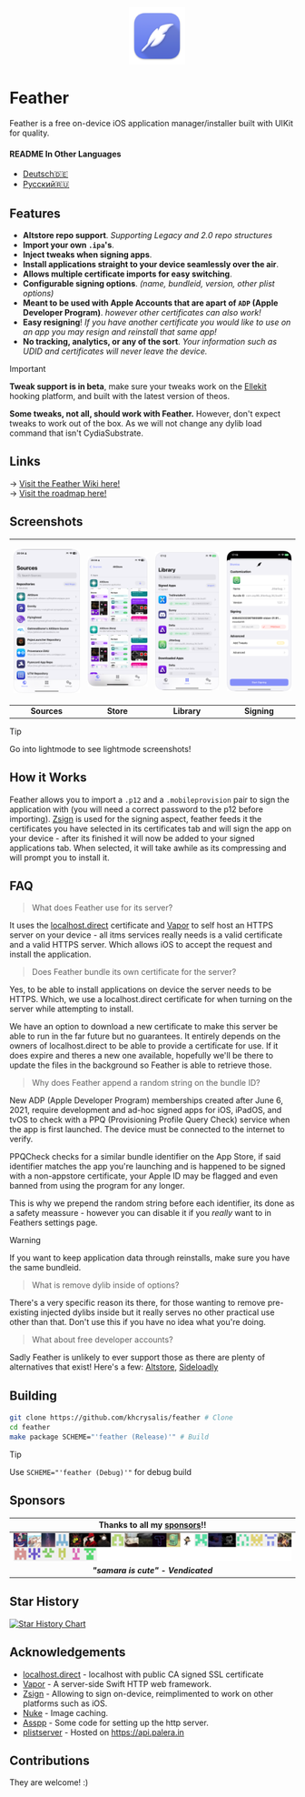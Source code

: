 <div align="center">
    <img width="100" height="100" src="Images/512@2x.png" style="margin-right: -15px;">
</div>
<h1>Feather</h1>
<p>
    Feather is a free on-device iOS application manager/installer built with UIKit for quality.
</p>

#### README In Other Languages

- [Deutsch🇩🇪](https://github.com/khcrysalis/Feather/blob/main/README_de.md)
- [Русский🇷🇺](https://github.com/khcrysalis/Feather/blob/main/README_ru.md)

## Features

- **Altstore repo support**. *Supporting Legacy and 2.0 repo structures*
- **Import your own `.ipa`'s**.
- **Inject tweaks when signing apps**.
- **Install applications straight to your device seamlessly over the air**.
- **Allows multiple certificate imports for easy switching**.
- **Configurable signing options**. *(name, bundleid, version, other plist options)*
- **Meant to be used with Apple Accounts that are apart of `ADP` (Apple Developer Program)**. *however other certificates can also work!*
- **Easy resigning**! *If you have another certificate you would like to use on an app you may resign and reinstall that same app!*
- **No tracking, analytics, or any of the sort**. *Your information such as UDID and certificates will never leave the device.*

> [!IMPORTANT]
> **Tweak support is in beta**, make sure your tweaks work on the [Ellekit](https://theapplewiki.com/wiki/ElleKit) hooking platform, and built with the latest version of theos.
> 
> **Some tweaks, not all, should work with Feather.** However, don't expect tweaks to work out of the box. As we will not change any dylib load command that isn't CydiaSubstrate.

## Links
 → [Visit the Feather Wiki here!](https://github.com/khcrysalis/Feather/wiki)\
 → [Visit the roadmap here!](https://github.com/khcrysalis/Feather/issues/26)

## Screenshots

| <p align="center"><picture><source media="(prefers-color-scheme: dark)" srcset="Images/Repos.png"><source media="(prefers-color-scheme: light)" srcset="Images/Repos_L.png"><img alt="Pointercrate-pocket." src="Images/Repos_L.png" width="200"></picture></p> | <p align="center"><picture><source media="(prefers-color-scheme: dark)" srcset="Images/Store.png"><source media="(prefers-color-scheme: light)" srcset="Images/Store_L.png"><img alt="Pointercrate-pocket." src="Images/Store_L.png" width="200"></picture></p> | <p align="center"><picture><source media="(prefers-color-scheme: dark)" srcset="Images/Library.png"><source media="(prefers-color-scheme: light)" srcset="Images/Library_L.png"><img alt="Pointercrate-pocket." src="Images/Library_L.png" width="200"></picture></p> | <p align="center"><picture><source media="(prefers-color-scheme: dark)" srcset="Images/Sign.png"><source media="(prefers-color-scheme: light)" srcset="Images/Sign_L.png"><img alt="Pointercrate-pocket." src="Images/Sign_L.png" width="200"></picture></p> |
|:--:|:--:|:--:|:--:|
| **Sources** | **Store** | **Library** | **Signing** |
> [!Tip]
> Go into lightmode to see lightmode screenshots!

## How it Works

Feather allows you to import a `.p12` and a `.mobileprovision` pair to sign the application with (you will need a correct password to the p12 before importing). [Zsign](https://github.com/zhlynn/zsign) is used for the signing aspect, feather feeds it the certificates you have selected in its certificates tab and will sign the app on your device - after its finished it will now be added to your signed applications tab. When selected, it will take awhile as its compressing and will prompt you to install it.

## FAQ

> What does Feather use for its server?

It uses the [localhost.direct](https://github.com/Upinel/localhost.direct) certificate and [Vapor](https://github.com/vapor/vapor) to self host an HTTPS server on your device - all itms services really needs is a valid certificate and a valid HTTPS server. Which allows iOS to accept the request and install the application.

> Does Feather bundle its own certificate for the server?

Yes, to be able to install applications on device the server needs to be HTTPS. Which, we use a localhost.direct certificate for when turning on the server while attempting to install.

We have an option to download a new certificate to make this server be able to run in the far future but no guarantees. It entirely depends on the owners of localhost.direct to be able to provide a certificate for use. If it does expire and theres a new one available, hopefully we'll be there to update the files in the background so Feather is able to retrieve those.

> Why does Feather append a random string on the bundle ID?

New ADP (Apple Developer Program) memberships created after June 6, 2021, require development and ad-hoc signed apps for iOS, iPadOS, and tvOS to check with a PPQ (Provisioning Profile Query Check) service when the app is first launched. The device must be connected to the internet to verify.

PPQCheck checks for a similar bundle identifier on the App Store, if said identifier matches the app you're launching and is happened to be signed with a non-appstore certificate, your Apple ID may be flagged and even banned from using the program for any longer.

This is why we prepend the random string before each identifier, its done as a safety meassure - however you can disable it if you *really* want to in Feathers settings page.

> [!WARNING]
> If you want to keep application data through reinstalls, make sure you have the same bundleid.

> What is remove dylib inside of options?

There's a very specific reason its there, for those wanting to remove pre-existing injected dylibs inside but it really serves no other practical use other than that. Don't use this if you have no idea what you're doing.

> What about free developer accounts?

Sadly Feather is unlikely to ever support those as there are plenty of alternatives that exist! Here's a few: [Altstore](https://altstore.io), [Sideloadly](https://sideloadly.io/)

## Building

```sh
git clone https://github.com/khcrysalis/feather # Clone
cd feather
make package SCHEME="'feather (Release)'" # Build
```
> [!Tip]
> Use `SCHEME="'feather (Debug)'"` for debug build

## Sponsors

| Thanks to all my [sponsors](https://github.com/sponsors/khcrysalis)!! |
|:-:|
| <img src="https://raw.githubusercontent.com/khcrysalis/github-sponsor-graph/main/graph.png"> |
| _**"samara is cute" - Vendicated**_ |

## Star History

<a href="https://star-history.com/#khcrysalis/feather&Date">
 <picture>
   <source media="(prefers-color-scheme: dark)" srcset="https://api.star-history.com/svg?repos=khcrysalis/feather&type=Date&theme=dark" />
   <source media="(prefers-color-scheme: light)" srcset="https://api.star-history.com/svg?repos=khcrysalis/feather&type=Date" />
   <img alt="Star History Chart" src="https://api.star-history.com/svg?repos=khcrysalis/feather&type=Date" />
 </picture>
</a>

## Acknowledgements

- [localhost.direct](https://github.com/Upinel/localhost.direct) - localhost with public CA signed SSL certificate
- [Vapor](https://github.com/vapor/vapor) - A server-side Swift HTTP web framework.
- [Zsign](https://github.com/zhlynn/zsign) - Allowing to sign on-device, reimplimented to work on other platforms such as iOS.
- [Nuke](https://github.com/kean/Nuke) - Image caching.
- [Asspp](https://github.com/Lakr233/Asspp) - Some code for setting up the http server.
- [plistserver](https://github.com/nekohaxx/plistserver) - Hosted on https://api.palera.in

## Contributions

They are welcome! :)